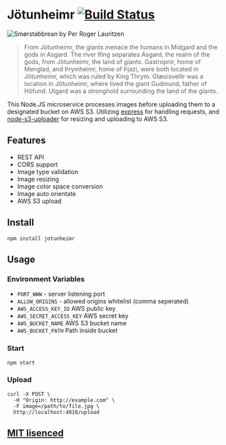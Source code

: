 Jötunheimr [![Build Status](https://drone.io/github.com/Turistforeningen/Jotunheimr/status.png)](https://drone.io/github.com/Turistforeningen/Jotunheimr/latest)
==========

![Smørstabbrean by Per Roger Lauritzen](https://raw.githubusercontent.com/Turistforeningen/Jotunheimr/master/images/jotunheimen.png)

> From Jötunheimr, the giants menace the humans in Midgard and the gods in
> Asgard. The river Ifing separates Asgard, the realm of the gods, from
> Jötunheimr, the land of giants. Gastropnir, home of Menglad, and Þrymheimr,
> home of Þjazi, were both located in Jötunheimr, which was ruled by King Thrym.
> Glæsisvellir was a location in Jötunheimr, where lived the giant Gudmund,
> father of Höfund. Utgard was a stronghold surrounding the land of the
> giants.

This Node.JS microservice processes images before uploading them to a designated
bucket on AWS S3. Utilizing [express](https://github.com/strongloop/express) for
handling requests, and
[node-s3-uploader](https://github.com/Turistforeningen/node-s3-uploader) for
resizing and uploading to AWS S3.

## Features

* REST API
* CORS support
* Image type validation
* Image resizing
* Image color space conversion
* Image auto orientate
* AWS S3 upload

## Install

```
npm install jotunheimr
```

## Usage

### Environment Variables

* `PORT_WWW` - server listening port
* `ALLOW_ORIGINS` - allowed origins whitelist (comma seperated)
* `AWS_ACCESS_KEY_ID` AWS public key
* `AWS_SECRET_ACCESS_KEY` AWS secret key
* `AWS_BUCKET_NAME` AWS S3 bucket name
* `AWS_BUCKET_PATH` Path inside bucket

### Start

```
npm start
```

### Upload

```
curl -X POST \
  -H "Origin: http://example.com" \
  -F image=/path/to/file.jpg \
  http://localhost:4010/upload
```

## [MIT lisenced](https://github.com/Turistforeningen/Jotunheimr/blob/master/LICENSE)




